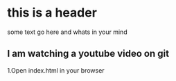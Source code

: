 # this is a header

some text go here and whats in your mind

## I am watching a youtube video on git

1.Open index.html in your browser